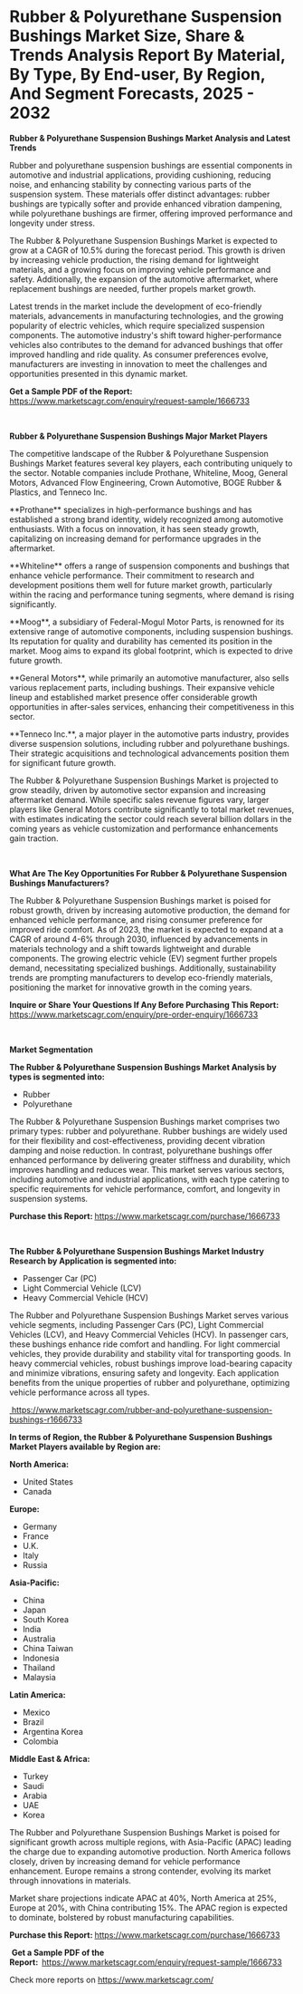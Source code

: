 <p><h1>Rubber & Polyurethane Suspension Bushings Market Size, Share & Trends Analysis Report By Material, By Type, By End-user, By Region, And Segment Forecasts, 2025 - 2032</h1></p><p><strong>Rubber & Polyurethane Suspension Bushings Market Analysis and Latest Trends</strong></p>
<p><p>Rubber and polyurethane suspension bushings are essential components in automotive and industrial applications, providing cushioning, reducing noise, and enhancing stability by connecting various parts of the suspension system. These materials offer distinct advantages: rubber bushings are typically softer and provide enhanced vibration dampening, while polyurethane bushings are firmer, offering improved performance and longevity under stress.</p><p>The Rubber & Polyurethane Suspension Bushings Market is expected to grow at a CAGR of 10.5% during the forecast period. This growth is driven by increasing vehicle production, the rising demand for lightweight materials, and a growing focus on improving vehicle performance and safety. Additionally, the expansion of the automotive aftermarket, where replacement bushings are needed, further propels market growth.</p><p>Latest trends in the market include the development of eco-friendly materials, advancements in manufacturing technologies, and the growing popularity of electric vehicles, which require specialized suspension components. The automotive industry's shift toward higher-performance vehicles also contributes to the demand for advanced bushings that offer improved handling and ride quality. As consumer preferences evolve, manufacturers are investing in innovation to meet the challenges and opportunities presented in this dynamic market.</p></p>
<p><strong>Get a Sample PDF of the Report:&nbsp;</strong> <a href="https://www.marketscagr.com/enquiry/request-sample/1666733?utm_campaign=2924&utm_medium=2&utm_source=Github&utm_content=ia&utm_term=08032025&utm_id=rubber-polyurethane-suspension-bushings">https://www.marketscagr.com/enquiry/request-sample/1666733</a></p>
<p>&nbsp;</p>
<p><strong>Rubber & Polyurethane Suspension Bushings Major Market Players</strong></p>
<p><p>The competitive landscape of the Rubber & Polyurethane Suspension Bushings Market features several key players, each contributing uniquely to the sector. Notable companies include Prothane, Whiteline, Moog, General Motors, Advanced Flow Engineering, Crown Automotive, BOGE Rubber & Plastics, and Tenneco Inc.</p><p>**Prothane** specializes in high-performance bushings and has established a strong brand identity, widely recognized among automotive enthusiasts. With a focus on innovation, it has seen steady growth, capitalizing on increasing demand for performance upgrades in the aftermarket.</p><p>**Whiteline** offers a range of suspension components and bushings that enhance vehicle performance. Their commitment to research and development positions them well for future market growth, particularly within the racing and performance tuning segments, where demand is rising significantly.</p><p>**Moog**, a subsidiary of Federal-Mogul Motor Parts, is renowned for its extensive range of automotive components, including suspension bushings. Its reputation for quality and durability has cemented its position in the market. Moog aims to expand its global footprint, which is expected to drive future growth.</p><p>**General Motors**, while primarily an automotive manufacturer, also sells various replacement parts, including bushings. Their expansive vehicle lineup and established market presence offer considerable growth opportunities in after-sales services, enhancing their competitiveness in this sector.</p><p>**Tenneco Inc.**, a major player in the automotive parts industry, provides diverse suspension solutions, including rubber and polyurethane bushings. Their strategic acquisitions and technological advancements position them for significant future growth.</p><p>The Rubber & Polyurethane Suspension Bushings Market is projected to grow steadily, driven by automotive sector expansion and increasing aftermarket demand. While specific sales revenue figures vary, larger players like General Motors contribute significantly to total market revenues, with estimates indicating the sector could reach several billion dollars in the coming years as vehicle customization and performance enhancements gain traction.</p></p>
<p>&nbsp;</p>
<p><strong>What Are The Key Opportunities For Rubber & Polyurethane Suspension Bushings Manufacturers?</strong></p>
<p><p>The Rubber & Polyurethane Suspension Bushings market is poised for robust growth, driven by increasing automotive production, the demand for enhanced vehicle performance, and rising consumer preference for improved ride comfort. As of 2023, the market is expected to expand at a CAGR of around 4-6% through 2030, influenced by advancements in materials technology and a shift towards lightweight and durable components. The growing electric vehicle (EV) segment further propels demand, necessitating specialized bushings. Additionally, sustainability trends are prompting manufacturers to develop eco-friendly materials, positioning the market for innovative growth in the coming years.</p></p>
<p><strong>Inquire or Share Your Questions If Any Before Purchasing This Report:</strong> <a href="https://www.marketscagr.com/enquiry/pre-order-enquiry/1666733?utm_campaign=2924&utm_medium=2&utm_source=Github&utm_content=ia&utm_term=08032025&utm_id=rubber-polyurethane-suspension-bushings">https://www.marketscagr.com/enquiry/pre-order-enquiry/1666733</a></p>
<p>&nbsp;</p>
<p><strong>Market Segmentation</strong></p>
<p><strong>The Rubber & Polyurethane Suspension Bushings Market Analysis by types is segmented into:</strong></p>
<p><ul><li>Rubber</li><li>Polyurethane</li></ul></p>
<p><p>The Rubber & Polyurethane Suspension Bushings market comprises two primary types: rubber and polyurethane. Rubber bushings are widely used for their flexibility and cost-effectiveness, providing decent vibration damping and noise reduction. In contrast, polyurethane bushings offer enhanced performance by delivering greater stiffness and durability, which improves handling and reduces wear. This market serves various sectors, including automotive and industrial applications, with each type catering to specific requirements for vehicle performance, comfort, and longevity in suspension systems.</p></p>
<p><strong>Purchase this Report:&nbsp;</strong><a href="https://www.marketscagr.com/purchase/1666733?utm_campaign=2924&utm_medium=2&utm_source=Github&utm_content=ia&utm_term=08032025&utm_id=rubber-polyurethane-suspension-bushings">https://www.marketscagr.com/purchase/1666733</a></p>
<p>&nbsp;</p>
<p><strong>The Rubber & Polyurethane Suspension Bushings Market Industry Research by Application is segmented into:</strong></p>
<p><ul><li>Passenger Car (PC)</li><li>Light Commercial Vehicle (LCV)</li><li>Heavy Commercial Vehicle (HCV)</li></ul></p>
<p><p>The Rubber and Polyurethane Suspension Bushings Market serves various vehicle segments, including Passenger Cars (PC), Light Commercial Vehicles (LCV), and Heavy Commercial Vehicles (HCV). In passenger cars, these bushings enhance ride comfort and handling. For light commercial vehicles, they provide durability and stability vital for transporting goods. In heavy commercial vehicles, robust bushings improve load-bearing capacity and minimize vibrations, ensuring safety and longevity. Each application benefits from the unique properties of rubber and polyurethane, optimizing vehicle performance across all types.</p></p>
<p><a href="https://www.marketscagr.com/rubber-and-polyurethane-suspension-bushings-r1666733?utm_campaign=2924&utm_medium=2&utm_source=Github&utm_content=ia&utm_term=08032025&utm_id=rubber-polyurethane-suspension-bushings">&nbsp;https://www.marketscagr.com/rubber-and-polyurethane-suspension-bushings-r1666733</a></p>
<p><strong>In terms of Region, the Rubber & Polyurethane Suspension Bushings Market Players available by Region are:</strong></p>
<p>
    <p> <strong> North America: </strong>
        <ul>
            <li>United States</li>
            <li>Canada</li>
        </ul>
        </p> 
    <p> <strong> Europe: </strong>
        <ul>
            <li>Germany</li>
            <li>France</li>
            <li>U.K.</li>
            <li>Italy</li>
            <li>Russia</li>
        </ul>
        </p> 
    <p> <strong> Asia-Pacific: </strong>
        <ul>
            <li>China</li>
            <li>Japan</li>
            <li>South Korea</li>
            <li>India</li>
            <li>Australia</li>
            <li>China Taiwan</li>
            <li>Indonesia</li>
            <li>Thailand</li>
            <li>Malaysia</li>
        </ul>
        </p> 
    <p> <strong> Latin America: </strong>
        <ul>
            <li>Mexico</li>
            <li>Brazil</li>
            <li>Argentina Korea</li>
            <li>Colombia</li>
        </ul>
        </p> 
    <p> <strong> Middle East & Africa: </strong>
        <ul>
            <li>Turkey</li>
            <li>Saudi</li>
            <li>Arabia</li>
            <li>UAE</li>
            <li>Korea</li>
        </ul>
    </p>
    </p>
<p><p>The Rubber and Polyurethane Suspension Bushings Market is poised for significant growth across multiple regions, with Asia-Pacific (APAC) leading the charge due to expanding automotive production. North America follows closely, driven by increasing demand for vehicle performance enhancement. Europe remains a strong contender, evolving its market through innovations in materials. </p><p>Market share projections indicate APAC at 40%, North America at 25%, Europe at 20%, with China contributing 15%. The APAC region is expected to dominate, bolstered by robust manufacturing capabilities.</p></p>
<p><strong>Purchase this Report: </strong><a href="https://www.marketscagr.com/purchase/1666733?utm_campaign=2924&utm_medium=2&utm_source=Github&utm_content=ia&utm_term=08032025&utm_id=rubber-polyurethane-suspension-bushings">https://www.marketscagr.com/purchase/1666733</a></p>
<p>&nbsp;<strong>Get a Sample PDF of the Report:&nbsp;&nbsp;</strong><a href="https://www.marketscagr.com/enquiry/request-sample/1666733?utm_campaign=2924&utm_medium=2&utm_source=Github&utm_content=ia&utm_term=08032025&utm_id=rubber-polyurethane-suspension-bushings">https://www.marketscagr.com/enquiry/request-sample/1666733</a></p>
<p><strong></strong></p>
<p>Check more reports on <a href="https://www.marketscagr.com/?utm_campaign=2924&utm_medium=2&utm_source=Github&utm_content=ia&utm_term=08032025&utm_id=rubber-polyurethane-suspension-bushings">https://www.marketscagr.com/</a></p>